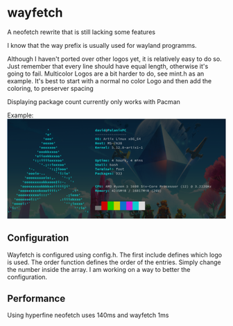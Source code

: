 wayfetch
========

A neofetch rewrite that is still lacking some features

I know that the way prefix is usually used for wayland programms.

Although I haven't ported over other logos yet, it is relatively easy to do so. 
Just remember that every line should have equal length, otherwise it's going to fail. 
Multicolor Logos are a bit harder to do, see mint.h as an example. It's best to start with a normal no color Logo and then add the coloring, to preserver spacing

Displaying package count currently only works with Pacman

Example:
![example output](logos/example.png)

Configuration
-------------

Wayfetch is configured using config.h. The first include defines which logo is used.
The order function defines the order of the entries. Simply change the number inside the array.
I am working on a way to better the configuration.

Performance
-----------

Using hyperfine neofetch uses 140ms and wayfetch 1ms
